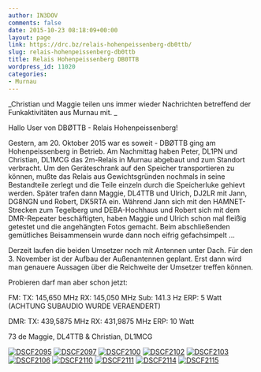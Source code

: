 ```yaml
---
author: IN3DOV
comments: false
date: 2015-10-23 08:18:09+00:00
layout: page
link: https://drc.bz/relais-hohenpeissenberg-db0ttb/
slug: relais-hohenpeissenberg-db0ttb
title: Relais Hohenpeissenberg DB0TTB
wordpress_id: 11020
categories:
- Murnau
---
```


_Christian und Maggie teilen uns immer wieder Nachrichten betreffend der Funkaktivitäten aus Murnau mit. _

Hallo User von DBØTTB - Relais Hohenpeissenberg!

Gestern, am 20. Oktober 2015 war es soweit - DBØTTB ging am Hohenpeissenberg in Betrieb. Am Nachmittag haben Peter, DL1PN und Christian, DL1MCG das 2m-Relais in Murnau abgebaut und zum Standort verbracht. Um den Geräteschrank auf den Speicher transportieren zu können, mußte das Relais aus Gewichtsgründen nochmals in seine Bestandteile zerlegt und die Teile einzeln durch die Speicherluke gehievt werden. Später trafen dann Maggie, DL4TTB und Ulrich, DJ2LR mit Jann, DG8NGN und Robert, DK5RTA ein. Während Jann sich mit den HAMNET-Strecken zum Tegelberg und DEBA-Hochhaus und Robert sich mit dem DMR-Repeater beschäftigten, haben Maggie und Ulrich schon mal fleißig getestet und die angehängten Fotos gemacht. Beim abschließenden gemütliches Beisammensein wurde dann noch eifrig gefachsimpelt ...

Derzeit laufen die beiden Umsetzer noch mit Antennen unter Dach. Für den 3. November ist der Aufbau der Außenantennen geplant. Erst dann wird man genauere Aussagen über die Reichweite der Umsetzer treffen können.

Probieren darf man aber schon jetzt:

FM: TX: 145,650 MHz RX: 145,050 MHz Sub: 141.3 Hz ERP: 5 Watt (ACHTUNG SUBAUDIO WURDE VERAENDERT)

DMR: TX: 439,5875 MHz RX: 431,9875 MHz ERP: 10 Watt

73 de Maggie, DL4TTB & Christian, DL1MCG

[![DSCF2095](https://drc.bz/wp-content/uploads/2015/10/DSCF2095-1024x768.jpg)](https://drc.bz/wp-content/uploads/2015/10/DSCF2095.jpg) [![DSCF2097](https://drc.bz/wp-content/uploads/2015/10/DSCF2097-768x1024.jpg)](https://drc.bz/wp-content/uploads/2015/10/DSCF2097.jpg) [![DSCF2100](https://drc.bz/wp-content/uploads/2015/10/DSCF2100-768x1024.jpg)](https://drc.bz/wp-content/uploads/2015/10/DSCF2100.jpg) [![DSCF2102](https://drc.bz/wp-content/uploads/2015/10/DSCF2102-819x1024.jpg)](https://drc.bz/wp-content/uploads/2015/10/DSCF2102.jpg) [![DSCF2103](https://drc.bz/wp-content/uploads/2015/10/DSCF2103-696x1024.jpg)](https://drc.bz/wp-content/uploads/2015/10/DSCF2103.jpg) [![DSCF2106](https://drc.bz/wp-content/uploads/2015/10/DSCF2106-768x1024.jpg)](https://drc.bz/wp-content/uploads/2015/10/DSCF2106.jpg) [![DSCF2110](https://drc.bz/wp-content/uploads/2015/10/DSCF2110-1016x1024.jpg)](https://drc.bz/wp-content/uploads/2015/10/DSCF2110.jpg) [![DSCF2111](https://drc.bz/wp-content/uploads/2015/10/DSCF2111-1024x768.jpg)](https://drc.bz/wp-content/uploads/2015/10/DSCF2111.jpg) [![DSCF2114](https://drc.bz/wp-content/uploads/2015/10/DSCF2114-1024x768.jpg)](https://drc.bz/wp-content/uploads/2015/10/DSCF2114.jpg) [![DSCF2115](https://drc.bz/wp-content/uploads/2015/10/DSCF2115-1024x768.jpg)](https://drc.bz/wp-content/uploads/2015/10/DSCF2115.jpg)
